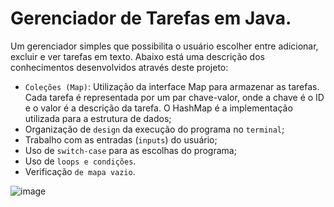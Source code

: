# Gerenciador de Tarefas em Java.

Um gerenciador simples que possibilita o usuário escolher entre adicionar, excluir e ver tarefas em texto.
Abaixo está uma descrição dos conhecimentos desenvolvidos através deste projeto:

- `Coleções (Map)`: Utilização da interface Map para armazenar as tarefas. Cada tarefa é representada por um par chave-valor, onde a chave é o ID e o valor é a descrição da tarefa. O HashMap é a implementação utilizada para a estrutura de dados;
- Organização de `design` da execução do programa no `terminal`;
- Trabalho com as entradas (`inputs`) do usuário;
- Uso de `switch-case` para as escolhas do programa;
- Uso de `loops e condições`.
- Verificação `de mapa vazio`.

![image](https://github.com/Leoieva/Gerenciador-Tarefas/assets/106480360/4d1b2443-e09b-4188-9ddf-91d741b10ac1)
